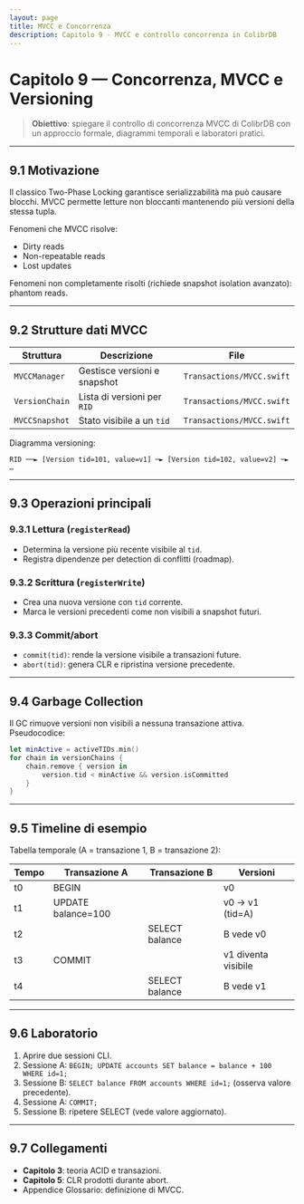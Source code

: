 ```yaml
---
layout: page
title: MVCC e Concorrenza
description: Capitolo 9 - MVCC e controllo concorrenza in ColibrDB
---
```


# Capitolo 9 — Concorrenza, MVCC e Versioning

> **Obiettivo**: spiegare il controllo di concorrenza MVCC di ColibrDB con un approccio formale, diagrammi temporali e laboratori pratici.

---

## 9.1 Motivazione

Il classico Two-Phase Locking garantisce serializzabilità ma può causare blocchi. MVCC permette letture non bloccanti mantenendo più versioni della stessa tupla.

Fenomeni che MVCC risolve:
- Dirty reads
- Non-repeatable reads
- Lost updates

Fenomeni non completamente risolti (richiede snapshot isolation avanzato): phantom reads.

---

## 9.2 Strutture dati MVCC

| Struttura | Descrizione | File |
|-----------|-------------|------|
| `MVCCManager` | Gestisce versioni e snapshot | `Transactions/MVCC.swift` |
| `VersionChain` | Lista di versioni per `RID` | `Transactions/MVCC.swift` |
| `MVCCSnapshot` | Stato visibile a un `tid` | `Transactions/MVCC.swift` |

Diagramma versioning:
```
RID ──► [Version tid=101, value=v1] ─► [Version tid=102, value=v2] ─► …
```

---

## 9.3 Operazioni principali

### 9.3.1 Lettura (`registerRead`)
- Determina la versione più recente visibile al `tid`.
- Registra dipendenze per detection di conflitti (roadmap).

### 9.3.2 Scrittura (`registerWrite`)
- Crea una nuova versione con `tid` corrente.
- Marca le versioni precedenti come non visibili a snapshot futuri.

### 9.3.3 Commit/abort
- `commit(tid)`: rende la versione visibile a transazioni future.
- `abort(tid)`: genera CLR e ripristina versione precedente.

---

## 9.4 Garbage Collection

Il GC rimuove versioni non visibili a nessuna transazione attiva. Pseudocodice:
```swift
let minActive = activeTIDs.min()
for chain in versionChains {
    chain.remove { version in
        version.tid < minActive && version.isCommitted
    }
}
```

---

## 9.5 Timeline di esempio

Tabella temporale (A = transazione 1, B = transazione 2):

| Tempo | Transazione A | Transazione B | Versioni |
|-------|---------------|---------------|----------|
| t0 | BEGIN | | v0 |
| t1 | UPDATE balance=100 | | v0 → v1 (tid=A) |
| t2 | | SELECT balance | B vede v0 |
| t3 | COMMIT | | v1 diventa visibile |
| t4 | | SELECT balance | B vede v1 |

---

## 9.6 Laboratorio

1. Aprire due sessioni CLI.
2. Sessione A: `BEGIN; UPDATE accounts SET balance = balance + 100 WHERE id=1;`
3. Sessione B: `SELECT balance FROM accounts WHERE id=1;` (osserva valore precedente).
4. Sessione A: `COMMIT;`
5. Sessione B: ripetere SELECT (vede valore aggiornato).

---

## 9.7 Collegamenti
- **Capitolo 3**: teoria ACID e transazioni.
- **Capitolo 5**: CLR prodotti durante abort.
- Appendice Glossario: definizione di MVCC.

